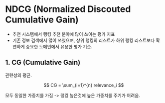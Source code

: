 
# NDCG (Normalized Discouted Cumulative Gain)

- 추천 시스템에서 랭킹 추천 분야에 많이 쓰이는 평가 지표
- 기존 정보 검색에서 많이 쓰였으며, 상위 랭킹의 리스트가 하위 랭킹 리스트보다 확연하게 중요한 도메인에서 유용한 평가 기준.

## 1. CG (Cumulative Gain)

관련성의 평균.

$$ CG = \sum_{i=1}^{n} relevance_i $$

모두 동일한 가중치를 가짐 -> 랭킹 높은것에 높은 가중치를 주기가 어려움.